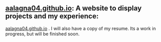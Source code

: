 ## [aalagna04.github.io](https://aalagna04.github.io/): A website to display projects and my experience:
[aalagna04.github.io](https://aalagna04.github.io/) . I will also have a copy of my resume. Its a work in progress, but will be finished soon.
